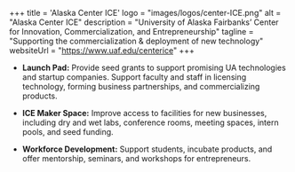 +++
title = 'Alaska Center ICE'
logo = "images/logos/center-ICE.png"
alt = "Alaska Center ICE"
description = "University of Alaska Fairbanks’ Center for Innovation, Commercialization, and Entrepreneurship"
tagline = "Supporting the commercialization & deployment of new technology"
websiteUrl = "https://www.uaf.edu/centerice"
+++

* **Launch Pad:** Provide seed grants to support promising UA technologies and startup companies.
Support faculty and staff in licensing technology, forming business partnerships, and commercializing products.

* **ICE Maker Space:** Improve access to facilities for new businesses, including dry and wet labs, conference rooms, meeting spaces, intern pools, and seed funding.

* **Workforce Development:** Support students, incubate products, and offer mentorship, seminars, and workshops for entrepreneurs.